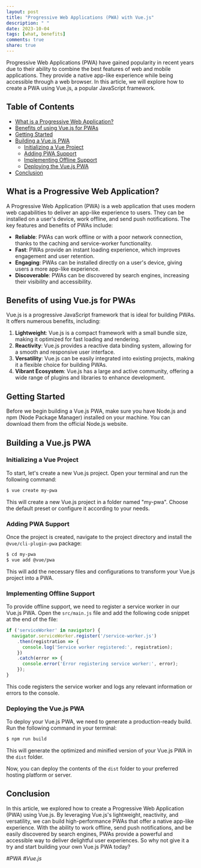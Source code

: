 ```yaml
---
layout: post
title: "Progressive Web Applications (PWA) with Vue.js"
description: " "
date: 2023-10-04
tags: [what, benefits]
comments: true
share: true
---
```


Progressive Web Applications (PWA) have gained popularity in recent years due to their ability to combine the best features of web and mobile applications. They provide a native app-like experience while being accessible through a web browser. In this article, we will explore how to create a PWA using Vue.js, a popular JavaScript framework.

## Table of Contents
- [What is a Progressive Web Application?](#what-is-a-progressive-web-application)
- [Benefits of using Vue.js for PWAs](#benefits-of-using-vuejs-for-pwas)
- [Getting Started](#getting-started)
- [Building a Vue.js PWA](#building-a-vuejs-pwa)
  - [Initializing a Vue Project](#initializing-a-vue-project)
  - [Adding PWA Support](#adding-pwa-support)
  - [Implementing Offline Support](#implementing-offline-support)
  - [Deploying the Vue.js PWA](#deploying-the-vuejs-pwa)
- [Conclusion](#conclusion)


## What is a Progressive Web Application?

A Progressive Web Application (PWA) is a web application that uses modern web capabilities to deliver an app-like experience to users. They can be installed on a user's device, work offline, and send push notifications. The key features and benefits of PWAs include:

- **Reliable**: PWAs can work offline or with a poor network connection, thanks to the caching and service-worker functionality.
- **Fast**: PWAs provide an instant loading experience, which improves engagement and user retention.
- **Engaging**: PWAs can be installed directly on a user's device, giving users a more app-like experience.
- **Discoverable**: PWAs can be discovered by search engines, increasing their visibility and accessibility.

## Benefits of using Vue.js for PWAs

Vue.js is a progressive JavaScript framework that is ideal for building PWAs. It offers numerous benefits, including:

1. **Lightweight**: Vue.js is a compact framework with a small bundle size, making it optimized for fast loading and rendering.
2. **Reactivity**: Vue.js provides a reactive data binding system, allowing for a smooth and responsive user interface.
3. **Versatility**: Vue.js can be easily integrated into existing projects, making it a flexible choice for building PWAs.
4. **Vibrant Ecosystem**: Vue.js has a large and active community, offering a wide range of plugins and libraries to enhance development.

## Getting Started

Before we begin building a Vue.js PWA, make sure you have Node.js and npm (Node Package Manager) installed on your machine. You can download them from the official Node.js website.

## Building a Vue.js PWA

### Initializing a Vue Project

To start, let's create a new Vue.js project. Open your terminal and run the following command:

```bash
$ vue create my-pwa
```

This will create a new Vue.js project in a folder named "my-pwa". Choose the default preset or configure it according to your needs.

### Adding PWA Support

Once the project is created, navigate to the project directory and install the `@vue/cli-plugin-pwa` package:

```bash
$ cd my-pwa
$ vue add @vue/pwa
```

This will add the necessary files and configurations to transform your Vue.js project into a PWA.

### Implementing Offline Support

To provide offline support, we need to register a service worker in our Vue.js PWA. Open the `src/main.js` file and add the following code snippet at the end of the file:

```javascript
if ('serviceWorker' in navigator) {
  navigator.serviceWorker.register('/service-worker.js')
    .then(registration => {
      console.log('Service worker registered:', registration);
    })
    .catch(error => {
      console.error('Error registering service worker:', error);
    });
}
```

This code registers the service worker and logs any relevant information or errors to the console.

### Deploying the Vue.js PWA

To deploy your Vue.js PWA, we need to generate a production-ready build. Run the following command in your terminal:

```bash
$ npm run build
```

This will generate the optimized and minified version of your Vue.js PWA in the `dist` folder.

Now, you can deploy the contents of the `dist` folder to your preferred hosting platform or server.

## Conclusion

In this article, we explored how to create a Progressive Web Application (PWA) using Vue.js. By leveraging Vue.js's lightweight, reactivity, and versatility, we can build high-performance PWAs that offer a native app-like experience. With the ability to work offline, send push notifications, and be easily discovered by search engines, PWAs provide a powerful and accessible way to deliver delightful user experiences. So why not give it a try and start building your own Vue.js PWA today?

*#PWA #Vue.js*